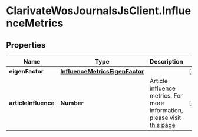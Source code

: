 # ClarivateWosJournalsJsClient.InfluenceMetrics

## Properties

Name | Type | Description | Notes
------------ | ------------- | ------------- | -------------
**eigenFactor** | [**InfluenceMetricsEigenFactor**](InfluenceMetricsEigenFactor.md) |  | [optional] 
**articleInfluence** | **Number** | Article influence metrics. For more information, please visit [this page](http://jcr.help.clarivate.com/Content/glossary-article-influence-score.htm) | [optional] 


